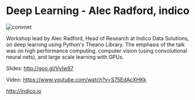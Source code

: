 **Deep Learning - Alec Radford, indico**
===================

![convnet](http://i.imgur.com/tD8FPcs.gif)

Workshop lead by Alec Radford, Head of Research at Indico Data Solutions, on deep learning using Python's Theano Library. The emphasis of the talk was on high performance computing, computer vision (using convolutional neural nets), and large scale learning with GPUs.

Slides: http://goo.gl/VvIw97

Video: https://www.youtube.com/watch?v=S75EdAcXHKk

http://indico.io